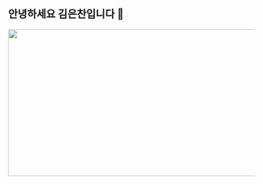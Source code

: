 ## 안녕하세요 김은찬입니다 👋
<a href="https://www.gitanimals.org/en_US?utm_medium=image&utm_source=eunchan2815&utm_content=farm">
<img
  src="https://render.gitanimals.org/farms/eunchan2815"
  width="600"
  height="300"
/>
</a>
<!--
**eunchan2815/eunchan2815** is a ✨ _special_ ✨ repository because its `README.md` (this file) appears on your GitHub profile.

Here are some ideas to get you started:

- 🔭 I’m currently working on ...
- 🌱 I’m currently learning ...
- 👯 I’m looking to collaborate on ...
- 🤔 I’m looking for help with ...
- 💬 Ask me about ...
- 📫 How to reach me: ...
- 😄 Pronouns: ...
- ⚡ Fun fact: ...
-->
